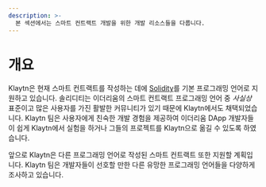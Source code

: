 ```yaml
---
description: >-
  본 섹션에서는 스마트 컨트랙트 개발을 위한 개발 리소스들을 다룹니다.
---
```


# 개요

Klaytn은 현재 스마트 컨트랙트를 작성하는 데에 [Solidity](https://github.com/ethereum/solidity)를 기본 프로그래밍 언어로 지원하고 있습니다. 솔리디티는 이더리움의 스마트 컨트랙트 프로그래밍 언어 중 _사실상_ 표준이고 많은 사용자를 가진 활발한 커뮤니티가 있기 때문에 Klaytn에서도 채택되었습니다. Klaytn 팀은 사용자에게 친숙한 개발 경험을 제공하여 이더리움 DApp 개발자들이 쉽게 Klaytn에서 실험을 하거나 그들의 프로젝트를 Klaytn으로 옮길 수 있도록 하였습니다.

앞으로 Klaytn은 다른 프로그래밍 언어로 작성된 스마트 컨트랙트 또한 지원할 계획입니다. Klaytn 팀은 개발자들이 선호할 만한 다른 유망한 프로그래밍 언어들을 다양하게 조사하고 있습니다.
